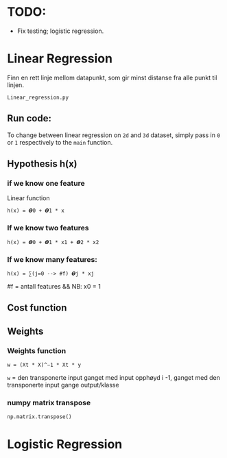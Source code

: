 
# TODO:
- Fix testing; logistic regression.


# Linear Regression
Finn en rett linje mellom datapunkt, som gir minst distanse fra alle punkt til linjen.

`Linear_regression.py`

## Run code:
To change between linear regression on `2d` and `3d` dataset, simply pass in `0` or `1` respectively to the `main` function.

## Hypothesis h(x)
### if we know one feature
Linear function

`h(x) = 𝜭0 + 𝜭1 * x`

### If we know two features
`h(x) = 𝜭0 + 𝜭1 * x1 + 𝜭2 * x2 `

### If we know many features:
`h(x) = ∑(j=0 --> #f) 𝜭j * xj`

\#f = antall features && NB: x0 = 1

## Cost function

## Weights
### Weights function
`w = (Xt * X)^−1 * Xt * y`

`w` = den transponerte input ganget med input opphøyd i -1, ganget med den transponerte input gange output/klasse

### numpy matrix transpose
`np.matrix.transpose()`

# Logistic Regression
